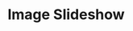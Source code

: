 ---
layout: article
title: Image Slideshow
description: 
  - This board automatically shuffles through a images as a slideshow.
lang: en
weight: 500
isDraft: true
ref: Image_Slideshow
category:
image: Image_Slideshow_EN.png
image_thumbnail: Image_Slideshow_EN_thumbnail.png
download: Image_Slideshow_EN.pbmx
overview_description:
overview_benefits:
overview_data_sources:
---